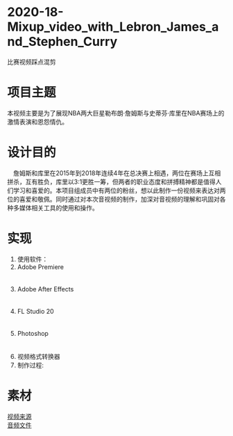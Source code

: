 # 2020-18-Mixup_video_with_Lebron_James_and_Stephen_Curry
比赛视频踩点混剪  
# 项目主题  
本视频主要是为了展现NBA两大巨星勒布朗·詹姆斯与史蒂芬·库里在NBA赛场上的激情表演和恩怨情仇。  
# 设计目的  
&emsp;詹姆斯和库里在2015年到2018年连续4年在总决赛上相遇，两位在赛场上互相拼杀，互有胜负，库里以3:1更胜一筹，但两者的职业态度和拼搏精神都是值得人们学习和喜爱的。本项目组成员中有两位的粉丝，想以此制作一份视频来表达对两位的喜爱和敬佩。同时通过对本次音视频的制作，加深对音视频的理解和巩固对各种多媒体相关工具的使用和操作。
# 实现  
1.  使用软件：
&emsp;<li>Adobe Premiere</li>  
&emsp;<li>Adobe After Effects</li>  
&emsp;<li>FL Studio 20</li>  
&emsp;<li>Photoshop</li>  
&emsp;<li>视频格式转换器</li>  
2.  制作过程:

# 素材  
<a href="/素材/video/素材来源.md">视频来源</a>  
<a href="/素材/sounds">音频文件</a>
